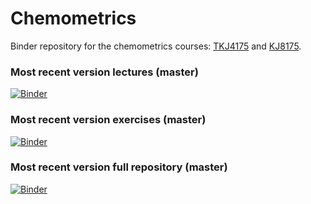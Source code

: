 # Chemometrics
Binder repository for the chemometrics courses: [TKJ4175](https://www.ntnu.edu/studies/courses/TKJ4175) and [KJ8175](https://www.ntnu.edu/studies/courses/KJ8175).

### Most recent version lectures (master)
[![Binder](https://mybinder.org/badge_logo.svg)](https://mybinder.org/v2/gh/andersle/chemometrics/master?filepath=%2Flectures)

### Most recent version exercises (master)
[![Binder](https://mybinder.org/badge_logo.svg)](https://mybinder.org/v2/gh/andersle/chemometrics/master?filepath=%2Fexercises)

### Most recent version full repository (master)
[![Binder](https://mybinder.org/badge_logo.svg)](https://mybinder.org/v2/gh/andersle/chemometrics/master)
